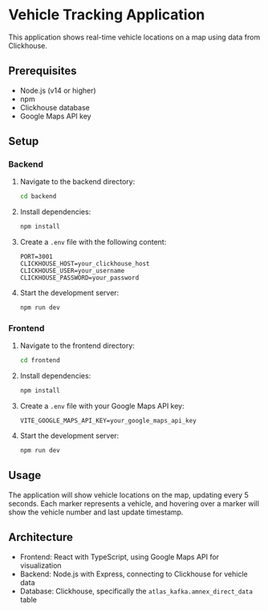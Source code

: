 # Vehicle Tracking Application

This application shows real-time vehicle locations on a map using data from Clickhouse.

## Prerequisites

- Node.js (v14 or higher)
- npm
- Clickhouse database
- Google Maps API key

## Setup

### Backend

1. Navigate to the backend directory:
   ```bash
   cd backend
   ```

2. Install dependencies:
   ```bash
   npm install
   ```

3. Create a `.env` file with the following content:
   ```
   PORT=3001
   CLICKHOUSE_HOST=your_clickhouse_host
   CLICKHOUSE_USER=your_username
   CLICKHOUSE_PASSWORD=your_password
   ```

4. Start the development server:
   ```bash
   npm run dev
   ```

### Frontend

1. Navigate to the frontend directory:
   ```bash
   cd frontend
   ```

2. Install dependencies:
   ```bash
   npm install
   ```

3. Create a `.env` file with your Google Maps API key:
   ```
   VITE_GOOGLE_MAPS_API_KEY=your_google_maps_api_key
   ```

4. Start the development server:
   ```bash
   npm run dev
   ```

## Usage

The application will show vehicle locations on the map, updating every 5 seconds. Each marker represents a vehicle, and hovering over a marker will show the vehicle number and last update timestamp.

## Architecture

- Frontend: React with TypeScript, using Google Maps API for visualization
- Backend: Node.js with Express, connecting to Clickhouse for vehicle data
- Database: Clickhouse, specifically the `atlas_kafka.amnex_direct_data` table 
